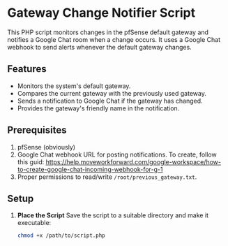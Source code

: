 # Gateway Change Notifier Script

This PHP script monitors changes in the pfSense default gateway and notifies a Google Chat room when a change occurs. It uses a Google Chat webhook to send alerts whenever the default gateway changes.

## Features
- Monitors the system's default gateway.
- Compares the current gateway with the previously used gateway.
- Sends a notification to Google Chat if the gateway has changed.
- Provides the gateway's friendly name in the notification.

## Prerequisites
1. pfSense (obviously)
2. Google Chat webhook URL for posting notifications. To create, follow this guid: https://help.moveworkforward.com/google-workspace/how-to-create-google-chat-incoming-webhook-for-g-1
3. Proper permissions to read/write `/root/previous_gateway.txt`.

## Setup

1. **Place the Script**
   Save the script to a suitable directory and make it executable:
   ```bash
   chmod +x /path/to/script.php
